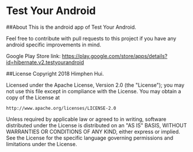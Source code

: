 # Test Your Android

##About
This is the android app of Test Your Android.

Feel free to contribute with pull requests to this project if you have any android specific improvements in mind.

Google Play Store link: https://play.google.com/store/apps/details?id=hibernate.v2.testyourandroid

##License
Copyright 2018 Himphen Hui. 

Licensed under the Apache License, Version 2.0 (the "License");
you may not use this file except in compliance with the License.
You may obtain a copy of the License at

    http://www.apache.org/licenses/LICENSE-2.0

Unless required by applicable law or agreed to in writing, software
distributed under the License is distributed on an "AS IS" BASIS,
WITHOUT WARRANTIES OR CONDITIONS OF ANY KIND, either express or implied.
See the License for the specific language governing permissions and
limitations under the License.